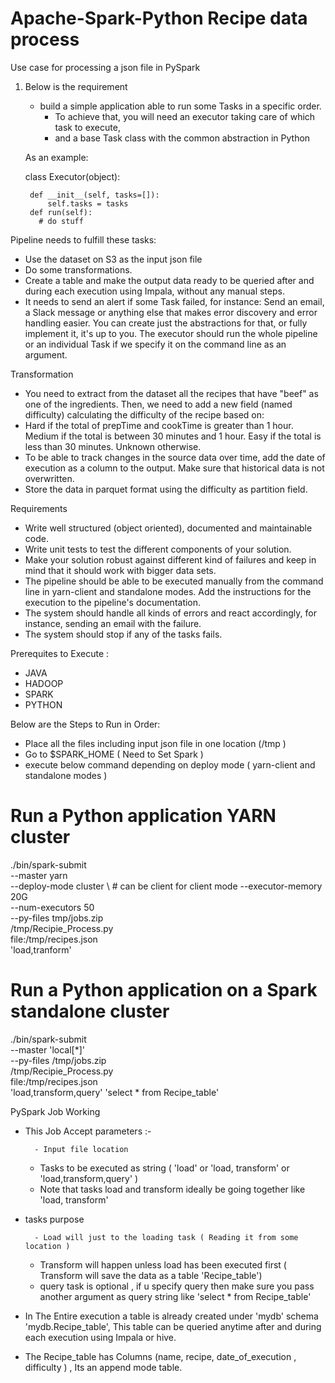 # Apache-Spark-Python Recipe data process
Use case for processing a json file in PySpark

1) Below is the requirement

    - build a simple application able to run some Tasks in a specific order. 
	  - To achieve that, you will need an executor taking care of which task to execute, 
	  - and a base Task class with the common abstraction in Python

    As an example:
  
   class Executor(object):

        def __init__(self, tasks=[]):
            self.tasks = tasks
        def run(self):
          # do stuff
          
Pipeline needs to fulfill these tasks:

- Use the dataset on S3 as the input json file
- Do some transformations.
- Create a table and make the output data ready to be queried after and during each execution using Impala, without any manual steps.
- It needs to send an alert if some Task failed, for instance: Send an email, a Slack message or anything else that makes error discovery and     error handling easier. You can create just the abstractions for that, or fully implement it, it's up to you.
  The executor should run the whole pipeline or an individual Task if we specify it on the command line as an argument.
 
Transformation
  - You need to extract from the dataset all the recipes that have "beef" as one of the ingredients. Then, we need to add a new field (named       difficulty) calculating the difficulty of the recipe based on:
  - Hard if the total of prepTime and cookTime is greater than 1 hour.
    Medium if the total is between 30 minutes and 1 hour.
    Easy if the total is less than 30 minutes.
    Unknown otherwise.
  - To be able to track changes in the source data over time, add the date of execution as a column to the output. Make sure that historical       data is not overwritten.
  - Store the data in parquet format using the difficulty as partition field.
  
Requirements
 - Write well structured (object oriented), documented and maintainable code.
 - Write unit tests to test the different components of your solution.
 - Make your solution robust against different kind of failures and keep in mind that it should work with bigger data sets.
 - The pipeline should be able to be executed manually from the command line in yarn-client and standalone modes. Add the instructions for      the execution to the pipeline's documentation.
 - The system should handle all kinds of errors and react accordingly, for instance, sending an email with the failure.
 - The system should stop if any of the tasks fails.
 
 
 Prerequites to Execute :
  - JAVA
  - HADOOP 
  - SPARK
  - PYTHON
  
 Below are the Steps to Run in Order:
 - Place all the files including input json file in one location (/tmp )
 - Go to $SPARK_HOME ( Need to Set Spark )
 - execute below command depending on deploy mode ( yarn-client and standalone modes )
 # Run a Python application  YARN cluster
./bin/spark-submit \
  --master yarn \
  --deploy-mode cluster \  # can be client for client mode
  --executor-memory 20G \
  --num-executors 50 \
  --py-files tmp/jobs.zip \
  /tmp/Recipie_Process.py \
  file:/tmp/recipes.json \
  'load,tranform'


# Run a Python application on a Spark standalone cluster
./bin/spark-submit \
  --master 'local[*]' \
  --py-files /tmp/jobs.zip \
  /tmp/Recipie_Process.py \
  file:/tmp/recipes.json \
  'load,transform,query' 'select * from Recipe_table'

PySpark Job Working 
- This Job Accept parameters :-

     	- Input file location
	- Tasks to be executed as string ( 'load' or 'load, transform' or 'load,transform,query' )
	- Note that tasks load and transform ideally be going together like 'load, transform'
- tasks purpose

        - Load will just to the loading task ( Reading it from some location )
	- Transform will happen unless load has been executed first ( Transform will save the data as a table 'Recipe_table')
	- query task is optional , if u specify query then make sure you pass another argument as query string like 'select * from Recipe_table'

- In The Entire execution a table is already created under 'mydb' schema 'mydb.Recipe_table', This table can be queried anytime after and during each execution using Impala or hive.
- The Recipe_table has  Columns (name, recipe, date_of_execution , difficulty ) , Its an append mode table.
	
